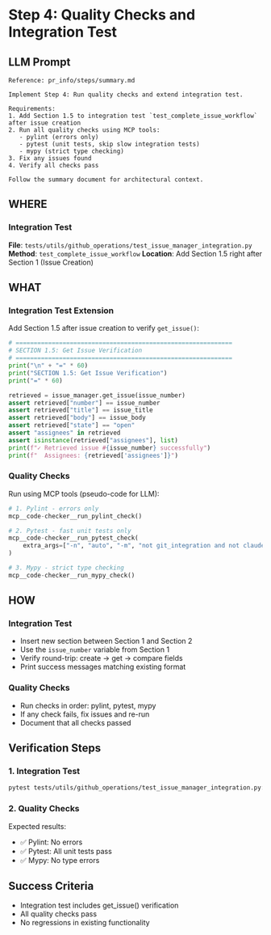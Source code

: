 # Step 4: Quality Checks and Integration Test

## LLM Prompt
```
Reference: pr_info/steps/summary.md

Implement Step 4: Run quality checks and extend integration test.

Requirements:
1. Add Section 1.5 to integration test `test_complete_issue_workflow` after issue creation
2. Run all quality checks using MCP tools:
   - pylint (errors only)
   - pytest (unit tests, skip slow integration tests)
   - mypy (strict type checking)
3. Fix any issues found
4. Verify all checks pass

Follow the summary document for architectural context.
```

## WHERE

### Integration Test
**File**: `tests/utils/github_operations/test_issue_manager_integration.py`
**Method**: `test_complete_issue_workflow`
**Location**: Add Section 1.5 right after Section 1 (Issue Creation)

## WHAT

### Integration Test Extension
Add Section 1.5 after issue creation to verify `get_issue()`:
```python
# ============================================================
# SECTION 1.5: Get Issue Verification
# ============================================================
print("\n" + "=" * 60)
print("SECTION 1.5: Get Issue Verification")
print("=" * 60)

retrieved = issue_manager.get_issue(issue_number)
assert retrieved["number"] == issue_number
assert retrieved["title"] == issue_title
assert retrieved["body"] == issue_body
assert retrieved["state"] == "open"
assert "assignees" in retrieved
assert isinstance(retrieved["assignees"], list)
print(f"✓ Retrieved issue #{issue_number} successfully")
print(f"  Assignees: {retrieved['assignees']}")
```

### Quality Checks
Run using MCP tools (pseudo-code for LLM):
```python
# 1. Pylint - errors only
mcp__code-checker__run_pylint_check()

# 2. Pytest - fast unit tests only
mcp__code-checker__run_pytest_check(
    extra_args=["-n", "auto", "-m", "not git_integration and not claude_integration and not formatter_integration and not github_integration"]
)

# 3. Mypy - strict type checking
mcp__code-checker__run_mypy_check()
```

## HOW

### Integration Test
- Insert new section between Section 1 and Section 2
- Use the `issue_number` variable from Section 1
- Verify round-trip: create → get → compare fields
- Print success messages matching existing format

### Quality Checks
- Run checks in order: pylint, pytest, mypy
- If any check fails, fix issues and re-run
- Document that all checks passed

## Verification Steps

### 1. Integration Test
```bash
pytest tests/utils/github_operations/test_issue_manager_integration.py::TestIssueManagerIntegration::test_complete_issue_workflow -v
```

### 2. Quality Checks
Expected results:
- ✅ Pylint: No errors
- ✅ Pytest: All unit tests pass
- ✅ Mypy: No type errors

## Success Criteria
- Integration test includes get_issue() verification
- All quality checks pass
- No regressions in existing functionality
